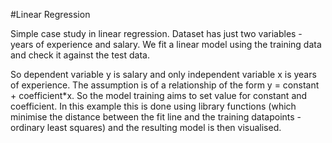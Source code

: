 #Linear Regression

Simple case study in linear regression. Dataset has just two variables - years of experience and salary. We fit a linear model using the training data and check it against the test data.

So dependent variable y is salary and only independent variable x is years of experience. The assumption is of a relationship of the form y = constant + coefficient*x. So the model training aims to set value for constant and coefficient. In this example this is done using library functions (which minimise the distance between the fit line and the training datapoints - ordinary least squares) and the resulting model is then visualised.